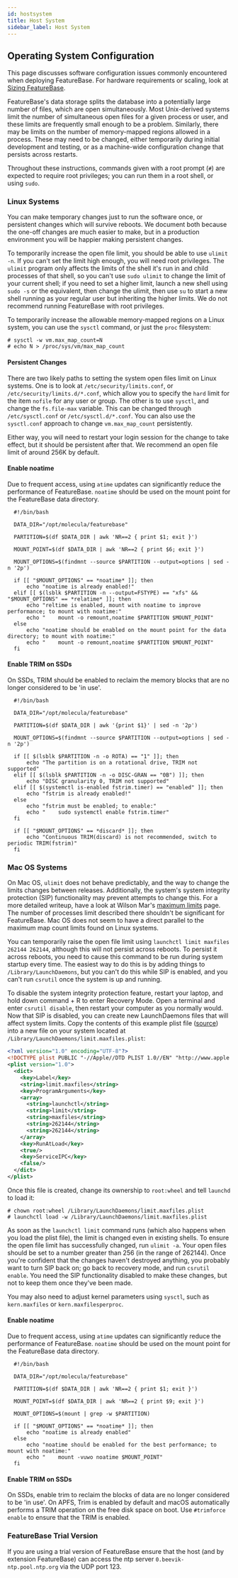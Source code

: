 ```yaml
---
id: hostsystem
title: Host System
sidebar_label: Host System
---
```


## Operating System Configuration

This page discusses software configuration issues commonly encountered when deploying FeatureBase. For hardware requirements or scaling, look at [Sizing FeatureBase](/community/size-featurebase-database).

FeatureBase's data storage splits the database into a potentially large number of files, which are open simultaneously. Most Unix-derived systems limit the number of simultaneous open files for a given process or user, and these limits are frequently small enough to be a problem. Similarly, there may be limits on the number of memory-mapped regions allowed in a process. These may need to be changed,
either temporarily during initial development and testing, or as a machine-wide configuration change that persists across restarts.

Throughout these instructions, commands given with a root prompt (`#`) are expected to require root privileges; you can run them in a root shell, or using `sudo`.

### Linux Systems

You can make temporary changes just to run the software once, or persistent changes which will survive reboots. We document both because the one-off changes are much easier to make, but in a production environment you will be happier making persistent changes.

To temporarily increase the open file limit, you should be able to use `ulimit -n`. If you can't set the limit high enough, you will need root privileges. The `ulimit` program only affects the limits of the shell it's run in and child processes of that shell, so you can't use `sudo ulimit` to change the limit of your current shell; if you need to set a higher limit, launch a new shell using `sudo -s` or the equivalent, then change the ulimit, then use `su` to start a new shell running as your regular user but inheriting the higher limits. We do not recommend running FeatureBase with root privileges.

To temporarily increase the allowable memory-mapped regions on a Linux system, you can use the `sysctl` command, or just the `proc` filesystem:

```shell
# sysctl -w vm.max_map_count=N
# echo N > /proc/sys/vm/max_map_count
```

#### Persistent Changes

There are two likely paths to setting the system open files limit on Linux systems. One is to look at `/etc/security/limits.conf`, or `/etc/security/limits.d/*.conf`, which allow you to specify the `hard` limit for the item `nofile` for any user or group. The other is to use `sysctl`, and change the `fs.file-max` variable. This can be changed through `/etc/sysctl.conf` or `/etc/sysctl.d/*.conf`. You can also use the `sysctl.conf` approach to change `vm.max_map_count` persistently.

Either way, you will need to restart your login session for the change to take effect, but it should be persistent after that. We recommend an open file limit of around 256K by default.

#### Enable noatime

Due to frequent access, using `atime` updates can significantly reduce the performance
of FeatureBase. `noatime` should be used on the mount point for the FeatureBase data directory.

```
  #!/bin/bash

  DATA_DIR="/opt/molecula/featurebase"

  PARTITION=$(df $DATA_DIR | awk 'NR==2 { print $1; exit }')

  MOUNT_POINT=$(df $DATA_DIR | awk 'NR==2 { print $6; exit }')

  MOUNT_OPTIONS=$(findmnt --source $PARTITION --output=options | sed -n '2p')

  if [[ "$MOUNT_OPTIONS" == *noatime* ]]; then
      echo "noatime is already enabled!"
  elif [[ $(lsblk $PARTITION -n --output=FSTYPE) == "xfs" && "$MOUNT_OPTIONS" == *relatime* ]]; then
      echo "reltime is enabled, mount with noatime to improve performance; to mount with noatime:"
      echo "    mount -o remount,noatime $PARTITION $MOUNT_POINT"
  else
      echo "noatime should be enabled on the mount point for the data directory; to mount with noatime:"
      echo "    mount -o remount,noatime $PARTITION $MOUNT_POINT"
  fi

```

#### Enable TRIM on SSDs

On SSDs, TRIM should be enabled to reclaim the memory blocks that are no longer considered to be 'in use'.

```
  #!/bin/bash

  DATA_DIR="/opt/molecula/featurebase"

  PARTITION=$(df $DATA_DIR | awk '{print $1}' | sed -n '2p')

  MOUNT_OPTIONS=$(findmnt --source $PARTITION --output=options | sed -n '2p')

  if [[ $(lsblk $PARTITION -n -o ROTA) == "1" ]]; then
      echo "The partition is on a rotational drive, TRIM not supported"
  elif [[ $(lsblk $PARTITION -n -o DISC-GRAN == "0B") ]]; then
      echo "DISC granularity 0, TRIM not supported"
  elif [[ $(systemctl is-enabled fstrim.timer) == "enabled" ]]; then
      echo "fstrim is already enabled!"
  else
      echo "fstrim must be enabled; to enable:"
      echo "    sudo systemctl enable fstrim.timer"
  fi

  if [[ "$MOUNT_OPTIONS" == *discard* ]]; then
      echo "Continuous TRIM(discard) is not recommended, switch to periodic TRIM(fstrim)"
  fi
 ```

### Mac OS Systems

On Mac OS, `ulimit` does not behave predictably, and the way to change the limits changes between releases. Additionally, the system's system integrity protection (SIP) functionality may prevent attempts to change this. For a more detailed writeup, have a look at Wilson Mar's [maximum limits](https://wilsonmar.github.io/maximum-limits/) page. The number of processes limit described there shouldn't be significant for FeatureBase. Mac OS does not seem to have a direct parallel to the maximum map count limits found on Linux systems.

You can temporarily raise the open file limit using `launchctl limit maxfiles 262144 262144`, although this will not persist across reboots. To persist it across reboots, you need to cause this command to be run during system startup every time. The easiest way to do this is by adding things to `/Library/LaunchDaemons`, but you can't do this while SIP is enabled, and you can't run `csrutil` once the system is up and running.

To disable the system integrity protection feature, restart your laptop, and hold down command + R to enter Recovery Mode. Open a terminal and enter `csrutil disable`, then restart your computer as you normally would. Now that SIP is disabled, you can create new LaunchDaemons files that will affect system limits. Copy the contents of this example plist file ([source](https://github.com/wilsonmar/mac-setup/blob/master/configs/limit.maxfiles.plist%20)) into a new file on your system located at `/Library/LaunchDaemons/limit.maxfiles.plist`:

```xml
<?xml version="1.0" encoding="UTF-8"?>
<!DOCTYPE plist PUBLIC "-//Apple//DTD PLIST 1.0//EN" "http://www.apple.com/DTDs/PropertyList-1.0.dtd">
<plist version="1.0">
  <dict>
    <key>Label</key>
    <string>limit.maxfiles</string>
    <key>ProgramArguments</key>
    <array>
      <string>launchctl</string>
      <string>limit</string>
      <string>maxfiles</string>
      <string>262144</string>
      <string>262144</string>
    </array>
    <key>RunAtLoad</key>
    <true/>
    <key>ServiceIPC</key>
    <false/>
  </dict>
</plist>
```

Once this file is created, change its ownership to `root:wheel` and tell `launchd` to load it:

```shell
# chown root:wheel /Library/LaunchDaemons/limit.maxfiles.plist
# launchctl load -w /Library/LaunchDaemons/limit.maxfiles.plist
```

As soon as the `launchctl limit` command runs (which also happens when you load the plist file), the limit is changed even in existing shells. To ensure the open file limit has successfully changed, run `ulimit -a`. Your open files should be set to a number greater than 256 (in the range of 262144). Once you're confident that the changes haven't destroyed anything, you probably want to turn SIP back on; go back to recovery mode, and run `csrutil enable`. You need the SIP functionality disabled to make these changes, but not to keep them once they've been made.

You may also need to adjust kernel parameters using `sysctl`, such as `kern.maxfiles` or `kern.maxfilesperproc`.

#### Enable noatime

Due to frequent access, using `atime` updates can significantly reduce the performance
of FeatureBase. `noatime` should be used on the mount point for the FeatureBase data directory.

```
  #!/bin/bash

  DATA_DIR="/opt/molecula/featurebase"

  PARTITION=$(df $DATA_DIR | awk 'NR==2 { print $1; exit }')

  MOUNT_POINT=$(df $DATA_DIR | awk 'NR==2 { print $9; exit }')

  MOUNT_OPTIONS=$(mount | grep -w $PARTITION)

  if [[ "$MOUNT_OPTIONS" == *noatime* ]]; then
      echo "noatime is already enabled"
  else
      echo "noatime should be enabled for the best performance; to mount with noatime:"
      echo "    mount -vuwo noatime $MOUNT_POINT"
  fi
```

#### Enable TRIM on SSDs

On SSDs, enable trim to reclaim the blocks of data are no longer considered to be 'in use'.
On APFS, Trim is enabled by default and macOS automatically performs a TRIM operation on the
free disk space on boot. Use `#trimforce enable` to ensure that the TRIM is enabled. 

### FeatureBase Trial Version
If you are using a trial version of FeatureBase ensure that the host (and by extension FeatureBase)
can access the ntp server `0.beevik-ntp.pool.ntp.org` via the UDP port 123.
